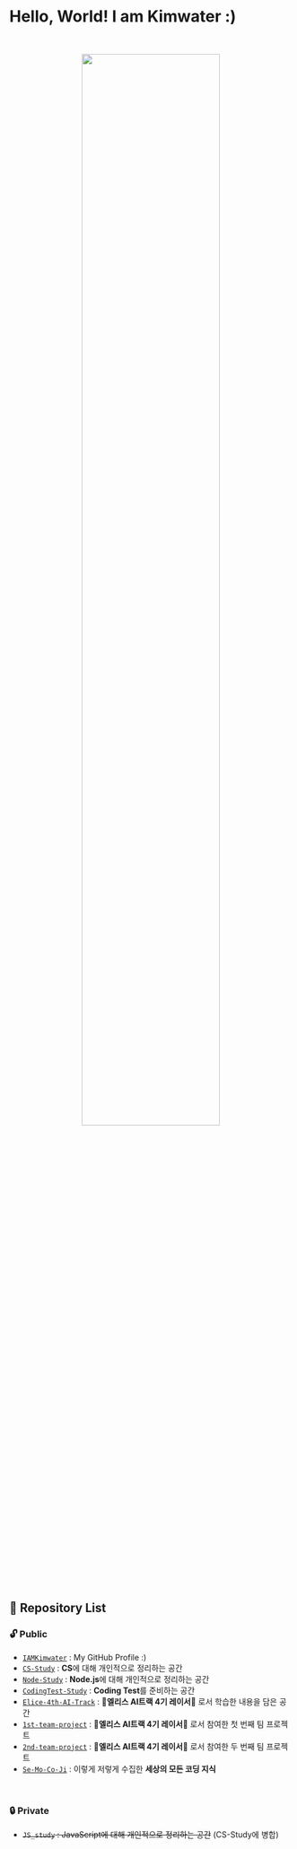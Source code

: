 # **Hello, World! I am Kimwater :)**

<br>

<p align="center">
	<img src="https://user-images.githubusercontent.com/97582839/177119073-08bcfb2f-ff3c-4fab-8d5b-428f810a296b.jpg" width="70%">
</p>

## 📌 **Repository List**

### 🔓 **Public**

- [`IAMKimwater`](https://github.com/iamkimwater/IAMKimwater.git) : My GitHub Profile :)
- [`CS-Study`](https://github.com/iamkimwater/CS-Study.git) : **CS**에 대해 개인적으로 정리하는 공간
- [`Node-Study`](https://github.com/iamkimwater/Node-Study) : **Node.js**에 대해 개인적으로 정리하는 공간
- [`CodingTest-Study`](https://github.com/iamkimwater/CodingTest-Study) : **Coding Test**를 준비하는 공간
- [`Elice-4th-AI-Track`](https://github.com/iamkimwater/Elice-AI-4th-Track.git) : 🐰**엘리스 AI트랙 4기 레이서**🏁 로서 학습한 내용을 담은 공간
- [`1st-team-project`](https://github.com/iamkimwater/1st-team-project.git) : 🐰**엘리스 AI트랙 4기 레이서**🏁 로서 참여한 첫 번째 팀 프로젝트
- [`2nd-team-project`](https://github.com/iamkimwater/2nd-team-project.git) : 🐰**엘리스 AI트랙 4기 레이서**🏁 로서 참여한 두 번째 팀 프로젝트
- [`Se-Mo-Co-Ji`](https://github.com/iamkimwater/Se-Mo-Co-Ji) : 이렇게 저렇게 수집한 **세상의 모든 코딩 지식**

<br>

### 🔒 **Private**
- ~~`JS_study` : JavaScript에 대해 개인적으로 정리하는 공간~~ (CS-Study에 병합)